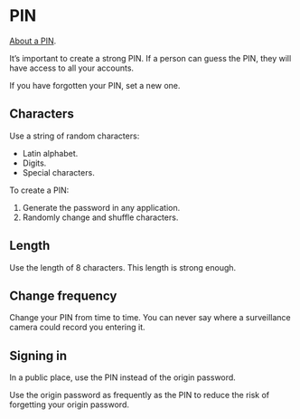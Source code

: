 # PIN

[About a PIN](../../overview/glossary.md#pin).

It’s important to create a strong PIN. If a person can guess the PIN, they will have access to all your accounts.

If you have forgotten your PIN, set a new one.

## Characters

Use a string of random characters:

- Latin alphabet.
- Digits.
- Special characters.

To create a PIN:

1. Generate the password in any application.
1. Randomly change and shuffle characters.

## Length

Use the length of 8 characters. This length is strong enough.

## Change frequency

Change your PIN from time to time. You can never say where a surveillance camera could record you entering it.

## Signing in

In a public place, use the PIN instead of the origin password.

Use the origin password as frequently as the PIN to reduce the risk of forgetting your origin password.
